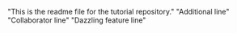 "This is the readme file for the tutorial repository."
"Additional line"
"Collaborator line"
"Dazzling feature line"